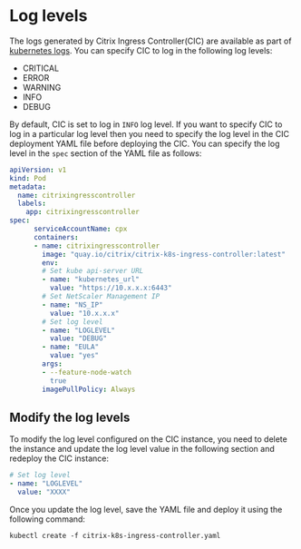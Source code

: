 # Log levels

The logs generated by Citrix Ingress Controller(CIC) are available as part of [kubernetes logs](https://kubernetes.io/docs/concepts/cluster-administration/logging/). You can specify CIC to log in the following log levels:

-  CRITICAL
-  ERROR
-  WARNING
-  INFO
-  DEBUG

By default, CIC is set to log in `INFO` log level. If you want to specify CIC to log in a particular log level then you need to specify the log level in the CIC deployment YAML file before deploying the CIC. You can specify the log level in the `spec` section of the YAML file as follows:

```YAML
apiVersion: v1
kind: Pod
metadata:
  name: citrixingresscontroller
  labels:
    app: citrixingresscontroller
spec:
      serviceAccountName: cpx
      containers:
      - name: citrixingresscontroller
        image: "quay.io/citrix/citrix-k8s-ingress-controller:latest"
        env:
        # Set kube api-server URL
        - name: "kubernetes_url"
          value: "https://10.x.x.x:6443"
        # Set NetScaler Management IP
        - name: "NS_IP"
          value: "10.x.x.x"
        # Set log level
        - name: "LOGLEVEL"
          value: "DEBUG"
        - name: "EULA"
          value: "yes"
        args:
        - --feature-node-watch
          true
        imagePullPolicy: Always
```

## Modify the log levels

To modify the log level configured on the CIC instance, you need to delete the instance and update the log level value in the following section and redeploy the CIC instance:

```YAML
# Set log level
- name: "LOGLEVEL"
  value: "XXXX"
```

Once you update the log level, save the YAML file and deploy it using the following command:

    kubectl create -f citrix-k8s-ingress-controller.yaml